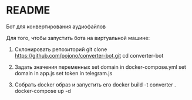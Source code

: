 # README #

Бот для конвертирования аудиофайлов

Для того, чтобы запустить бота на виртуальной машине:


1. Склонировать репозиторий
git clone https://github.com/pojono/converter-bot.git
cd converter-bot


2. Задать значения переменных
set domain in docker-compose.yml
set domain in app.js
set token in telegram.js


3. Собрать docker образ и запустить его
docker build -t converter .
docker-compose up -d
